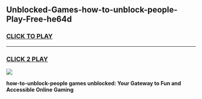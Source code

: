 
## Unblocked-Games-how-to-unblock-people-Play-Free-he64d
<h3>
<a href="https://premium76.site?title=how-to-unblock-people&ref=21A">CLICK TO PLAY</a></h3>
<hr>

<h3>
<a href="https://premium76.site?title=how-to-unblock-people&ref=21A">CLICK 2 PLAY</a>
  
</h3>

<a href="https://premium76.site?title=how-to-unblock-people&ref=21A"><img src="https://clearcache.store/games.png"></a>


**how-to-unblock-people games unblocked: Your Gateway to Fun and Accessible Online Gaming**
